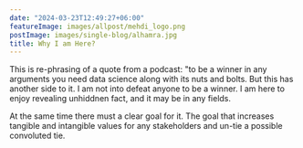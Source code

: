 ```yaml
---
date: "2024-03-23T12:49:27+06:00"
featureImage: images/allpost/mehdi_logo.png
postImage: images/single-blog/alhamra.jpg
title: Why I am Here?
---
```


This is re-phrasing of a quote from a podcast: "to be a winner in any arguments you need data science along with its nuts and bolts. But this has another side to it. I am not into defeat anyone to be a winner. I am here to enjoy revealing unhiddnen fact, and it may be in any fields.

At the same time there must a clear goal for it. The goal that increases tangible and intangible values for any stakeholders and un-tie a possible convoluted tie. 